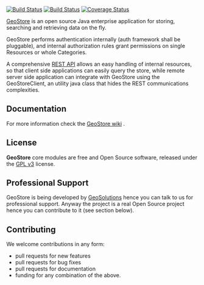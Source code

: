 [![Build Status](https://travis-ci.org/geosolutions-it/geostore.svg?branch=master)](https://travis-ci.org/geosolutions-it/geostore)
[![Build Status](http://build.geo-solutions.it/jenkins/buildStatus/icon?job=GeoStore-Master)](http://build.geo-solutions.it/jenkins/job/GeoStore-Master)
[![Coverage Status](https://coveralls.io/repos/github/geosolutions-it/geostore/badge.svg?branch=master)](https://coveralls.io/github/geosolutions-it/geostore?branch=master)

[GeoStore](https://github.com/geosolutions-it/geostore) is an open source Java enterprise application for storing, searching and retrieving data on the fly.

GeoStore performs authentication internally (auth framework shall be pluggable), and internal authorization rules grant permissions on single Resources or whole Categories.

A comprehensive [REST API](https://github.com/geosolutions-it/geostore/wiki/REST-API) allows an easy handling of internal resources, so that client side applications can easily query the store, while remote server side application can integrate with GeoStore using the GeoStoreClient, an utility java class that hides the REST communications complexities.

Documentation
-------------
For more information check the [GeoStore wiki](https://github.com/geosolutions-it/geostore/wiki/Documentation-index) .

License
------------
**GeoStore** core modules are free and Open Source software, released under the [GPL v3](http://www.gnu.org/licenses/gpl.html) license.

Professional Support
---------------------
GeoStore is being developed by [GeoSolutions](http://www.geo-solutions.it/) hence you can talk to us for professional support. Anyway the project is a real Open Source project hence you can contribute to it (see section below).

Contributing
---------------------
We welcome contributions in any form:

* pull requests for new features
* pull requests for bug fixes
* pull requests for documentation
* funding for any combination of the above.


